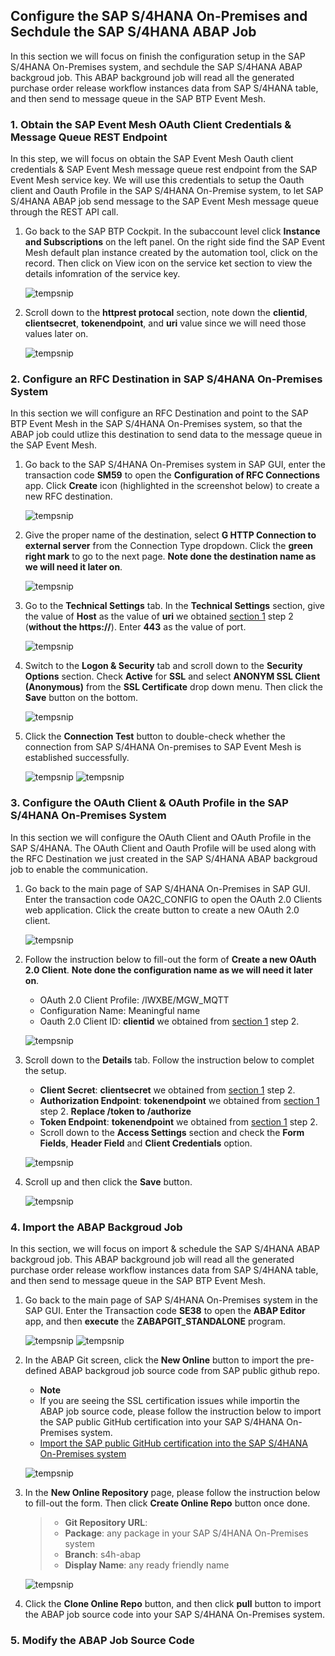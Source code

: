 ## Configure the SAP S/4HANA On-Premises and Sechdule the SAP S/4HANA ABAP Job

In this section we will focus on finish the configuration setup in the SAP S/4HANA On-Premises system, and sechdule the SAP S/4HANA ABAP backgroud job. This ABAP background job will read all the generated purchase order release workflow instances data from SAP S/4HANA table, and then send to message queue in the SAP BTP Event Mesh.

### 1. Obtain the SAP Event Mesh OAuth Client Credentials & Message Queue REST Endpoint
In this step, we will focus on obtain the SAP Event Mesh Oauth client credentials & SAP Event Mesh message queue rest endpoint from the SAP Event Mesh service key. We will use this credentials to setup the Oauth client and Oauth Profile in the SAP S/4HANA On-Premise system, to let SAP S/4HANA ABAP job send message to the SAP Event Mesh message queue through the REST API call.

1. Go back to the SAP BTP Cockpit. In the subaccount level click **Instance and Subscriptions** on the left panel. On the right side find the SAP Event Mesh default plan instance created by the automation tool, click on the record. Then click on View icon on the service ket section to view the details infomration of the service key.

    ![tempsnip](https://user-images.githubusercontent.com/29527722/207452670-3184e139-3afd-418e-82fe-ee9e12669463.png)

2. Scroll down to the **httprest protocal** section, note down the **clientid**, **clientsecret**, **tokenendpoint**, and **uri** value since we will need those values later on.

    ![tempsnip](https://user-images.githubusercontent.com/29527722/207471110-2fa6b228-f119-4428-a622-86a6fa577696.png)

### 2. Configure an RFC Destination in SAP S/4HANA On-Premises System

In this section we will configure an RFC Destination and point to the SAP BTP Event Mesh in the SAP S/4HANA On-Premises system, so that the ABAP job could utlize this destination to send data to the message queue in the SAP Event Mesh.

1. Go back to the SAP S/4HANA On-Premises system in SAP GUI, enter the transaction code **SM59** to open the **Configuration of RFC Connections** app. Click **Create** icon (highlighted in the screenshot below) to create a new RFC destination.
    
    ![tempsnip](https://user-images.githubusercontent.com/29527722/207472801-8a6612aa-0071-4c0b-910f-d729b2bf8adb.png)

2. Give the proper name of the destination, select **G HTTP Connection to external server** from the Connection Type dropdown. Click the **green right mark** to go to the next page. **Note done the destination name as we will need it later on**.
    
    ![tempsnip](https://user-images.githubusercontent.com/29527722/207473304-232dd4a2-ebcd-41df-8d2d-16d6c9225050.png)

3. Go to the **Technical Settings** tab. In the **Technical Settings** section, give the value of **Host** as the value of **uri** we obtained [section 1](https://github.com/SAP-samples/s4hana-microsoft-team-app-integration/tree/mission/Schedule%20SAP%20S4HANA%20ABAP%20Job#1-obtain-the-sap-event-mesh-oauth-client-credentials--message-queue-rest-endpoint) step 2 (**without the https://**). Enter **443** as the value of port. 

    ![tempsnip](https://user-images.githubusercontent.com/29527722/207474742-5c3868f5-49fd-4ed4-af29-ab710a3cb959.png)
    
4. Switch to the **Logon & Security** tab and scroll down to the **Security Options** section. Check **Active** for **SSL** and select **ANONYM SSL Client (Anonymous)** from the **SSL Certificate** drop down menu. Then click the **Save** button on the bottom. 

    ![tempsnip](https://user-images.githubusercontent.com/29527722/207475383-14d43d34-e92c-4276-a415-2daaf7a508df.png)

5. Click the **Connection Test** button to double-check whether the connection from SAP S/4HANA On-premises to SAP Event Mesh is established successfully.

    ![tempsnip](https://user-images.githubusercontent.com/29527722/207476256-24cec9c7-dde3-434a-b56b-ee65092b7cc2.png)
    ![tempsnip](https://user-images.githubusercontent.com/29527722/207476385-ff41b4c4-97ce-4447-a721-b4379c93509f.png)

### 3. Configure the OAuth Client & OAuth Profile in the SAP S/4HANA On-Premises System

In this section we will configure the OAuth Client and OAuth Profile in the SAP S/4HANA. The OAuth Client and Oauth Profile will be used along with the RFC Destination we just created in the SAP S/4HANA ABAP backgroud job to enable the communication.

1. Go back to the main page of SAP S/4HANA On-Premises in SAP GUI. Enter the transaction code OA2C_CONFIG to open the OAuth 2.0 Clients web application. Click the create button to create a new OAuth 2.0 client.
    
    ![tempsnip](https://user-images.githubusercontent.com/29527722/207477632-1aba580c-56bc-407a-8e30-b79087fa36f6.png)

2. Follow the instruction below to fill-out the form of **Create a new OAuth 2.0 Client**. **Note done the configuration name as we will need it later on**.
    
    - OAuth 2.0 Client Profile: /IWXBE/MGW_MQTT
    - Configuration Name:       Meaningful name
    - Oauth 2.0 Client ID:      **clientid** we obtained from [section 1](https://github.com/SAP-samples/s4hana-microsoft-team-app-integration/tree/mission/Schedule%20SAP%20S4HANA%20ABAP%20Job#1-obtain-the-sap-event-mesh-oauth-client-credentials--message-queue-rest-endpoint) step 2. 
    
    ![tempsnip](https://user-images.githubusercontent.com/29527722/207478420-d12c5c12-5f9e-44ce-994e-5776be84e3b7.png)

3. Scroll down to the **Details** tab. Follow the instruction below to complet the setup.

    - **Client Secret**: **clientsecret** we obtained from [section 1](https://github.com/SAP-samples/s4hana-microsoft-team-app-integration/tree/mission/Schedule%20SAP%20S4HANA%20ABAP%20Job#1-obtain-the-sap-event-mesh-oauth-client-credentials--message-queue-rest-endpoint) step 2.
    - **Authorization Endpoint**: **tokenendpoint** we obtained from [section 1](https://github.com/SAP-samples/s4hana-microsoft-team-app-integration/tree/mission/Schedule%20SAP%20S4HANA%20ABAP%20Job#1-obtain-the-sap-event-mesh-oauth-client-credentials--message-queue-rest-endpoint) step 2. **Replace /token to /authorize** 
    - **Token Endpoint**: **tokenendpoint** we obtained from [section 1](https://github.com/SAP-samples/s4hana-microsoft-team-app-integration/tree/mission/Schedule%20SAP%20S4HANA%20ABAP%20Job#1-obtain-the-sap-event-mesh-oauth-client-credentials--message-queue-rest-endpoint) step 2.
    - Scroll down to the **Access Settings** section and check the **Form Fields**, **Header Field** and **Client Credentials** option.
    
    ![tempsnip](https://user-images.githubusercontent.com/29527722/207480086-c8f70e13-0606-4a9b-b74a-42543a231260.png)
    
4. Scroll up and then click the **Save** button.
    
    ![tempsnip](https://user-images.githubusercontent.com/29527722/207480284-f25bae50-7957-4bb6-90cf-7744d87f34c8.png)

### 4. Import the ABAP Backgroud Job

In this section, we will focus on import & schedule the SAP S/4HANA ABAP backgroud job. This ABAP background job will read all the generated purchase order release workflow instances data from SAP S/4HANA table, and then send to message queue in the SAP BTP Event Mesh.

1. Go back to the main page of SAP S/4HANA On-Premises system in the SAP GUI. Enter the Transaction code **SE38** to open the **ABAP Editor** app, and then **execute** the **ZABAPGIT_STANDALONE** program.

    ![tempsnip](https://user-images.githubusercontent.com/29527722/207676469-a4b82691-420e-4fd9-aefa-00eff954e851.png)
    ![tempsnip](https://user-images.githubusercontent.com/29527722/207677582-93bda801-97b8-4603-a665-cb09efa21c8e.png)

2. In the ABAP Git screen, click the **New Online** button to import the pre-defined ABAP backgroud job source code from SAP public github repo.
    - **Note**
    - If you are seeing the SSL certification issues while importin the ABAP job source code, please follow the instruction below to import the SAP public GitHub certification into your SAP S/4HANA On-Premises system.
    - [Import the SAP public GitHub certification into the SAP S/4HANA On-Premises system](https://docs.abapgit.org/guide-ssl-setup.html)
    
    ![tempsnip](https://user-images.githubusercontent.com/29527722/207687279-24997767-8bb4-4e4b-9992-3e1a9169c8be.png)

3. In the **New Online Repository** page, please follow the instruction below to fill-out the form. Then click **Create Online Repo** button once done.
    
    > - **Git Repository URL**: 
    > - **Package**: any package in your SAP S/4HANA On-Premises system
    > - **Branch**: s4h-abap
    > - **Display Name**: any ready friendly name
    
    ![tempsnip](https://user-images.githubusercontent.com/29527722/207690987-48d3292c-4cc7-4e2f-a4a4-d03fad2675ae.png)
    
4. Click the **Clone Online Repo** button, and then click **pull** button to import the ABAP job source code into your SAP S/4HANA On-Premises system.
### 5. Modify the ABAP Job Source Code

